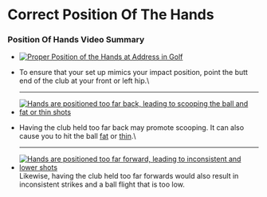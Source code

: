 # Correct Position Of The Hands



### Position Of Hands Video Summary

* [![Proper Position of the Hands at Address in Golf](https://free-online-golf-tips.com/wp-content/uploads/golf-position-hands-288x288.png)](https://free-online-golf-tips.com/wp-content/uploads/golf-position-hands.png)
*   To ensure that your set up mimics your impact position, point the butt end of the club at your front or left hip.\


    ***
* [![Hands are positioned too far back, leading to scooping the ball and fat or thin shots](https://free-online-golf-tips.com/wp-content/uploads/golf-position-hands-too-far-back-288x288.png)](https://free-online-golf-tips.com/wp-content/uploads/golf-position-hands-too-far-back.png)
*   Having the club held too far back may promote scooping. It can also cause you to hit the ball [fat](https://free-online-golf-tips.com/fix-golf-faults/anti-fat-tips/) or [thin](https://free-online-golf-tips.com/fix-golf-faults/anti-thin-tips/).\


    ***
* [![Hands are positioned too far forward, leading to inconsistent and lower shots](https://free-online-golf-tips.com/wp-content/uploads/golf-position-hands-too-far-forward-288x288.png)](https://free-online-golf-tips.com/wp-content/uploads/golf-position-hands-too-far-forward.png)Likewise, having the club held too far forwards would also result in inconsistent strikes and a ball flight that is too low.
